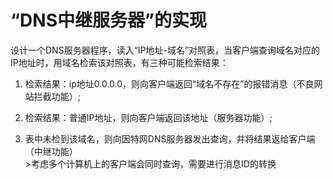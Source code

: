# “DNS中继服务器”的实现

  设计一个DNS服务器程序，读入“IP地址-域名”对照表，当客户端查询域名对应的IP地址时，用域名检索该对照表，有三种可能检索结果：
  
  1) 检索结果：ip地址0.0.0.0，则向客户端返回“域名不存在”的报错消息（不良网站拦截功能）;    
  
  2) 检索结果：普通IP地址，则向客户端返回该地址（服务器功能）;    
  
  3) 表中未检到该域名，则向因特网DNS服务器发出查询，并将结果返给客户端（中继功能）    
    >考虑多个计算机上的客户端会同时查询，需要进行消息ID的转换
